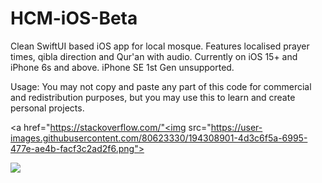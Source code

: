 # HCM-iOS-Beta
Clean SwiftUI based iOS app for local mosque. Features localised prayer times, qibla direction and Qur'an with audio. Currently on iOS 15+ and iPhone 6s and above. iPhone SE 1st Gen unsupported.


Usage: You may not copy and paste any part of this code for commercial and redistribution purposes, but you may use this to learn and create personal projects.

<a href="https://stackoverflow.com/"<img src="https://user-images.githubusercontent.com/80623330/194308901-4d3c6f5a-6995-477e-ae4b-facf3c2ad2f6.png"></img></a>


<img src="https://firebasestorage.googleapis.com/v0/b/promopreview/o/thumbnails%2F085be46a-570d-4013-96e6-ef881dd9306e.png?alt=media&token=6dcd280f-c7e3-4b4a-bb38-ae5122dd9d1e">

